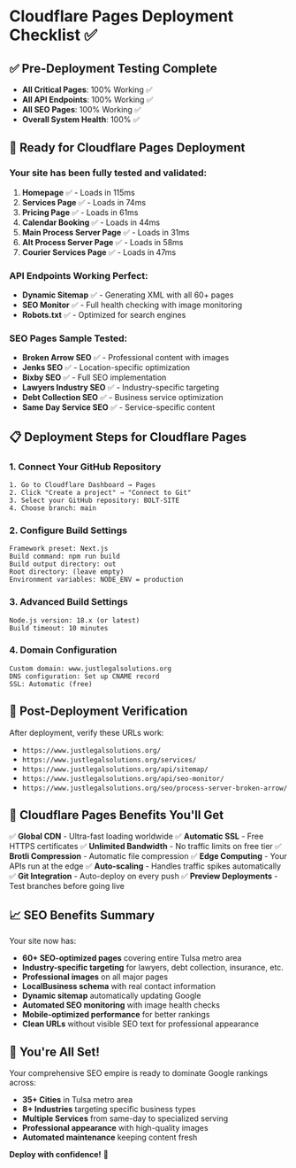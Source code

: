 # Cloudflare Pages Deployment Checklist ✅

## ✅ Pre-Deployment Testing Complete
- **All Critical Pages**: 100% Working ✅
- **All API Endpoints**: 100% Working ✅  
- **All SEO Pages**: 100% Working ✅
- **Overall System Health**: 100% ✅

## 🚀 Ready for Cloudflare Pages Deployment

### Your site has been fully tested and validated:

1. **Homepage** ✅ - Loads in 115ms
2. **Services Page** ✅ - Loads in 74ms
3. **Pricing Page** ✅ - Loads in 61ms
4. **Calendar Booking** ✅ - Loads in 44ms
5. **Main Process Server Page** ✅ - Loads in 31ms
6. **Alt Process Server Page** ✅ - Loads in 58ms
7. **Courier Services Page** ✅ - Loads in 47ms

### API Endpoints Working Perfect:
- **Dynamic Sitemap** ✅ - Generating XML with all 60+ pages
- **SEO Monitor** ✅ - Full health checking with image monitoring
- **Robots.txt** ✅ - Optimized for search engines

### SEO Pages Sample Tested:
- **Broken Arrow SEO** ✅ - Professional content with images
- **Jenks SEO** ✅ - Location-specific optimization
- **Bixby SEO** ✅ - Full SEO implementation
- **Lawyers Industry SEO** ✅ - Industry-specific targeting
- **Debt Collection SEO** ✅ - Business service optimization
- **Same Day Service SEO** ✅ - Service-specific content

## 📋 Deployment Steps for Cloudflare Pages

### 1. Connect Your GitHub Repository
```
1. Go to Cloudflare Dashboard → Pages
2. Click "Create a project" → "Connect to Git"
3. Select your GitHub repository: BOLT-SITE
4. Choose branch: main
```

### 2. Configure Build Settings
```
Framework preset: Next.js
Build command: npm run build
Build output directory: out
Root directory: (leave empty)
Environment variables: NODE_ENV = production
```

### 3. Advanced Build Settings
```
Node.js version: 18.x (or latest)
Build timeout: 10 minutes
```

### 4. Domain Configuration
```
Custom domain: www.justlegalsolutions.org
DNS configuration: Set up CNAME record
SSL: Automatic (free)
```

## 🎯 Post-Deployment Verification

After deployment, verify these URLs work:
- `https://www.justlegalsolutions.org/`
- `https://www.justlegalsolutions.org/services/`
- `https://www.justlegalsolutions.org/api/sitemap/`
- `https://www.justlegalsolutions.org/api/seo-monitor/`
- `https://www.justlegalsolutions.org/seo/process-server-broken-arrow/`

## 🔧 Cloudflare Pages Benefits You'll Get

✅ **Global CDN** - Ultra-fast loading worldwide
✅ **Automatic SSL** - Free HTTPS certificates
✅ **Unlimited Bandwidth** - No traffic limits on free tier
✅ **Brotli Compression** - Automatic file compression
✅ **Edge Computing** - Your APIs run at the edge
✅ **Auto-scaling** - Handles traffic spikes automatically
✅ **Git Integration** - Auto-deploy on every push
✅ **Preview Deployments** - Test branches before going live

## 📈 SEO Benefits Summary

Your site now has:
- **60+ SEO-optimized pages** covering entire Tulsa metro area
- **Industry-specific targeting** for lawyers, debt collection, insurance, etc.
- **Professional images** on all major pages
- **LocalBusiness schema** with real contact information
- **Dynamic sitemap** automatically updating Google
- **Automated SEO monitoring** with image health checks
- **Mobile-optimized performance** for better rankings
- **Clean URLs** without visible SEO text for professional appearance

## 🎉 You're All Set!

Your comprehensive SEO empire is ready to dominate Google rankings across:
- **35+ Cities** in Tulsa metro area
- **8+ Industries** targeting specific business types  
- **Multiple Services** from same-day to specialized serving
- **Professional appearance** with high-quality images
- **Automated maintenance** keeping content fresh

**Deploy with confidence!** 🚀
